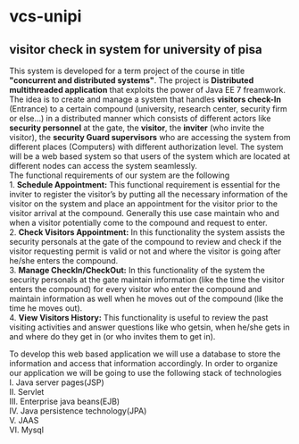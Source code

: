 # vcs-unipi
## visitor check in system for university of pisa  
This system is developed for a term project of the course in title **"concurrent and distributed systems"**. The project is **Distributed multithreaded application** that exploits the power of Java EE 7 freamwork. The idea is to create and manage a system that handles **visitors check-In** (Entrance) to a certain compound (university, research center, security firm or else…) in a distributed manner which consists of different actors like **security personnel** at the gate, the **visitor**, the **inviter** (who invite the visitor), the **security Guard supervisors** who are accessing the system from different places (Computers) with different authorization level.
The system will be a web based system so that users of the system which are located at different nodes can access the system seamlessly.   
The functional requirements of our system are the following  
        1.	**Schedule Appointment:** This functional requirement is essential for the inviter to register the visitor’s by putting all   the necessary information of the visitor on the system and place an appointment for the visitor prior to the visitor arrival at the compound. Generally this use case maintain who and when a visitor potentially come to the compound and request to enter.    
        2.	**Check Visitors Appointment:** In this functionality the system assists the security personals at the gate of the compound to 
        review and check if the visitor requesting permit is valid or not and where the visitor is going after he/she enters the compound.  
        3.	**Manage CheckIn/CheckOut:** In this functionality of the system the security personals at the gate maintain information 
        (like the time the visitor enters the compound) for every visitor who enter the compound and maintain information as well when he 
        moves out of the compound (like the time he moves out).  
        4.	**View Visitors History:** This functionality is useful to review the past visiting activities and answer questions like who getsin, when he/she gets in and where do they get in (or who invites them to get in).  
          
To develop this web based application we will use a database to store the information and access that information accordingly. In order to 
organize our application we will be going to use the following stack of technologies  
        I.	Java server pages(JSP)  
        II.	Servlet  
        III.	Enterprise java beans(EJB)  
        IV.	Java persistence technology(JPA)  
        V.	JAAS  
        VI.     Mysql  
